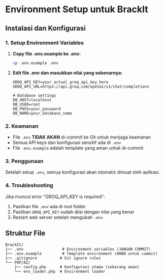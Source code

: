 # Environment Setup untuk BrackIt

## Instalasi dan Konfigurasi

### 1. Setup Environment Variables

1. **Copy file .env.example ke .env:**

   ```bash
   cp .env.example .env
   ```

2. **Edit file .env dan masukkan nilai yang sebenarnya:**

   ```
   GROQ_API_KEY=your_actual_groq_api_key_here
   GROQ_API_URL=https://api.groq.com/openai/v1/chat/completions

   # Database settings
   DB_HOST=localhost
   DB_USER=root
   DB_PASS=your_password
   DB_NAME=your_database_name
   ```

### 2. Keamanan

- File `.env` **TIDAK AKAN** di-commit ke Git untuk menjaga keamanan
- Semua API keys dan konfigurasi sensitif ada di `.env`
- File `.env.example` adalah template yang aman untuk di-commit

### 3. Penggunaan

Setelah setup `.env`, semua konfigurasi akan otomatis dimuat oleh aplikasi.

### 4. Troubleshooting

Jika muncul error "GROQ_API_KEY is required":

1. Pastikan file `.env` ada di root folder
2. Pastikan `GROQ_API_KEY` sudah diisi dengan nilai yang benar
3. Restart web server setelah mengubah `.env`

## Struktur File

```
BrackIt/
├── .env                 # Environment variables (JANGAN COMMIT)
├── .env.example         # Template environment (AMAN untuk commit)
├── .gitignore          # Git ignore rules
└── PHP/AI/
    ├── config.php      # Konfigurasi utama (sekarang aman)
    └── env_loader.php  # Environment loader
```
